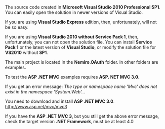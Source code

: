 The source code created in **Microsoft Visual Studio 2010 Professional SP1**.
You can easily open the solution in newer versions of Visual Studio.

If you are using **Visual Studio Express** edition, then, unfortunately, will not be so easy.

If you are using **Visual Studio 2010 without Service Pack 1**, then, unfortunately, you can not open the solution file. 
You can install **Service Pack 1** or the latest version of **Visual Studio**, or modify the solution file for **VS2010** without **SP1**.

The main project is located in the **Nemiro.OAuth** folder. 
In other folders are examples.

To test the **ASP .NET MVC** examples requires **ASP. NET MVC 3.0**.

If you get an error message:
*The type or namespace name 'Mvc' does not exist in the namespace 'System.Web'...*

You need to download and install **ASP .NET MVC 3.0**:
http://www.asp.net/mvc/mvc3

If you have the **ASP .NET MVC 3**, but you still get the above error message, check the target version **.NET Framework**, must be at least 4.0
